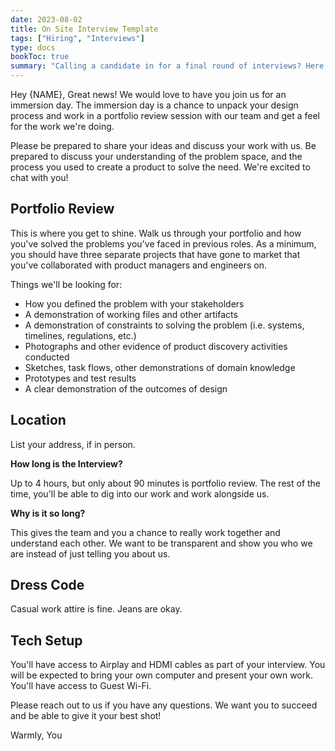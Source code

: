```yaml
---
date: 2023-08-02
title: On Site Interview Template
tags: ["Hiring", "Interviews"]
type: docs
bookToc: true
summary: "Calling a candidate in for a final round of interviews? Here's how to set expectations."
---
```


Hey {NAME},
Great news! We would love to have you join us for an immersion day. The immersion day is a chance to unpack your design process and work in a portfolio review session with our team and get a feel for the work we're doing.

Please be prepared to share your ideas and discuss your work with us. Be prepared to discuss your understanding of the problem space, and the process you used to create a product to solve the need. We're excited to chat with you!

## Portfolio Review
This is where you get to shine. Walk us through your portfolio and how you've solved the problems you've faced in previous roles. As a minimum, you should have three separate projects that have gone to market that you've collaborated with product managers and engineers on.

Things we'll be looking for:
- How you defined the problem with your stakeholders
- A demonstration of working files and other artifacts
- A demonstration of constraints to solving the problem (i.e. systems, timelines, regulations, etc.)
- Photographs and other evidence of product discovery activities conducted
- Sketches, task flows, other demonstrations of domain knowledge
- Prototypes and test results
- A clear demonstration of the outcomes of design

## Location
List your address, if in person.

**How long is the Interview?**

Up to 4 hours, but only about 90 minutes is portfolio review. The rest of the time, you'll be able to dig into our work and work alongside us.

**Why is it so long?**

This gives the team and you a chance to really work together and understand each other. We want to be transparent and show you who we are instead of just telling you about us.

## Dress Code
Casual work attire is fine. Jeans are okay.

## Tech Setup
You'll have access to Airplay and HDMI cables as part of your interview. You will be expected to bring your own computer and present your own work. You'll have access to Guest Wi-Fi.


Please reach out to us if you have any questions. We want you to succeed and be able to give it your best shot!

Warmly,
You
